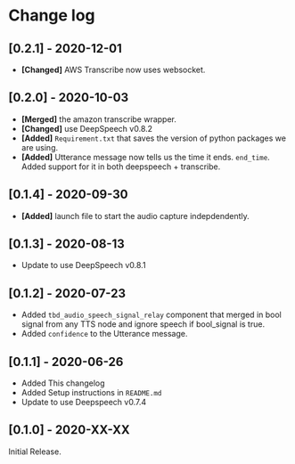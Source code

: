 # Change log

## [0.2.1] - 2020-12-01
- **[Changed]** AWS Transcribe now uses websocket.

## [0.2.0] - 2020-10-03
- **[Merged]** the amazon transcribe wrapper.
- **[Changed]** use DeepSpeech v0.8.2
- **[Added]** `Requirement.txt` that saves the version of python packages we are using.
- **[Added]** Utterance message now tells us the time it ends. `end_time`. Added support for it in both deepspeech + transcribe.

## [0.1.4] - 2020-09-30
- **[Added]** launch file to start the audio capture indepdendently.

## [0.1.3] - 2020-08-13
- Update to use DeepSpeech v0.8.1

## [0.1.2] - 2020-07-23
- Added `tbd_audio_speech_signal_relay` component that merged in bool signal from any TTS node and ignore speech if bool_signal is true.
- Added `confidence` to the Utterance message.

## [0.1.1] - 2020-06-26
- Added This changelog
- Added Setup instructions in `README.md`
- Update to use Deepspeech v0.7.4

## [0.1.0] - 2020-XX-XX
Initial Release.
